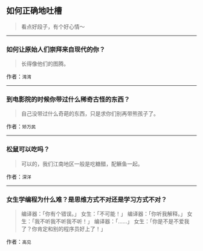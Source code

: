 ## 如何正确地吐槽

> 看点好段子，有个好心情～


 
---

### 如何让原始人们崇拜来自现代的你？

> 长得像他们的图腾。


作者：`湾湾`

---

### 到电影院的时候你带过什么稀奇古怪的东西？

> 自己没带过什么奇葩的东西，只是求你们别再带熊孩子了。


作者：`矫万民`

---

### 松鼠可以吃吗？

> 可以的，我们江南地区一般是吃糖醋，配鳜鱼一起。


作者：`深洋`

---

### 女生学编程为什么难？是思维方式不对还是学习方式不对？

> 编译器：「你有个错误。」
> 女生：「不可能！」
> 编译器：「你听我解释。」
> 女生：「我不听我不听我不听！」
> 编译器：「……」
> 女生：「你是不是不爱我了？你肯定和别的程序员好上了！」


作者：`高见`
